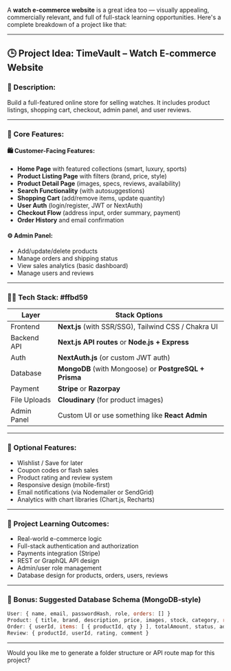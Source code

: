 A **watch e-commerce website** is a great idea too — visually appealing, commercially relevant, and full of full-stack learning opportunities. Here's a complete breakdown of a project like that:

---

## 🕒 **Project Idea: TimeVault – Watch E-commerce Website**

### 🧩 Description:

Build a full-featured online store for selling watches. It includes product listings, shopping cart, checkout, admin panel, and user reviews.

---

### 🔧 Core Features:

#### 🛍️ Customer-Facing Features:

* **Home Page** with featured collections (smart, luxury, sports)
* **Product Listing Page** with filters (brand, price, style)
* **Product Detail Page** (images, specs, reviews, availability)
* **Search Functionality** (with autosuggestions)
* **Shopping Cart** (add/remove items, update quantity)
* **User Auth** (login/register, JWT or NextAuth)
* **Checkout Flow** (address input, order summary, payment)
* **Order History** and email confirmation

#### ⚙️ Admin Panel:

* Add/update/delete products
* Manage orders and shipping status
* View sales analytics (basic dashboard)
* Manage users and reviews

---

### 🧑‍💻 Tech Stack: #ffbd59

| Layer        | Stack Options                                          |
| ------------ | ------------------------------------------------------ |
| Frontend     | **Next.js** (with SSR/SSG), Tailwind CSS / Chakra UI   |
| Backend API  | **Next.js API routes** or **Node.js + Express**        |
| Auth         | **NextAuth.js** (or custom JWT auth)                   |
| Database     | **MongoDB** (with Mongoose) or **PostgreSQL + Prisma** |
| Payment      | **Stripe** or **Razorpay**                             |
| File Uploads | **Cloudinary** (for product images)                    |
| Admin Panel  | Custom UI or use something like **React Admin**        |

---

### 🔐 Optional Features:

* Wishlist / Save for later
* Coupon codes or flash sales
* Product rating and review system
* Responsive design (mobile-first)
* Email notifications (via Nodemailer or SendGrid)
* Analytics with chart libraries (Chart.js, Recharts)

---

### 💼 Project Learning Outcomes:

* Real-world e-commerce logic
* Full-stack authentication and authorization
* Payments integration (Stripe)
* REST or GraphQL API design
* Admin/user role management
* Database design for products, orders, users, reviews

---

### 🧱 Bonus: Suggested Database Schema (MongoDB-style)

```javascript
User: { name, email, passwordHash, role, orders: [] }
Product: { title, brand, description, price, images, stock, category, reviews: [] }
Order: { userId, items: [ { productId, qty } ], totalAmount, status, address }
Review: { productId, userId, rating, comment }
```

---

Would you like me to generate a folder structure or API route map for this project?
